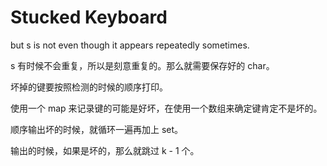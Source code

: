 # Stucked Keyboard

but s is not even though it appears repeatedly sometimes. 

s 有时候不会重复，所以是刻意重复的。那么就需要保存好的 char。

坏掉的键要按照检测的时候的顺序打印。

使用一个 map 来记录键的可能是好坏，在使用一个数组来确定键肯定不是坏的。

顺序输出坏的时候，就循环一遍再加上 set。

输出的时候，如果是坏的，那么就跳过 k - 1 个。